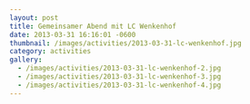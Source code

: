 ```yaml
---
layout: post
title: Gemeinsamer Abend mit LC Wenkenhof
date: 2013-03-31 16:16:01 -0600
thumbnail: /images/activities/2013-03-31-lc-wenkenhof.jpg
category: activities
gallery:
  - /images/activities/2013-03-31-lc-wenkenhof-2.jpg
  - /images/activities/2013-03-31-lc-wenkenhof-3.jpg
  - /images/activities/2013-03-31-lc-wenkenhof-4.jpg
---
```

